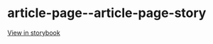 # article-page--article-page-story

[View in storybook](https://raw.githack.com/Independent-Digital-News-and-Media-Ltd/indy100-pwamp-sb/PR-298-sb/index.html?path=/story/article-page--article-page-story)